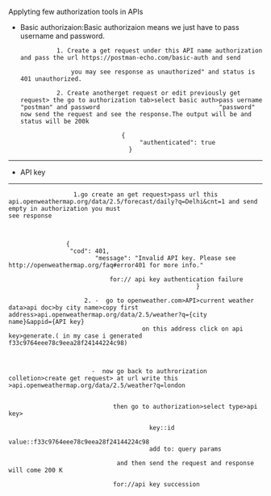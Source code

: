 

Applyting few authorization tools in APIs

-  Basic authorizaion:Basic authorizaion means we just have to pass username and password.

                 1. Create a get request under this API name authorization and pass the url https://postman-echo.com/basic-auth and send 
     
                     you may see response as unauthorized" and status is 401 unauthorized.

	             2. Create anotherget request or edit previously get request> the go to authorization tab>select basic auth>pass uername  "postman" and password  		                         "password" now send the request and see the response.The output will be and status will be 200k
                 
                                   {
                                        "authenticated": true
                                     }
-------------------------------------------------------------------------------------------------------------------------------------------------------------------
-  API key
----------------------------------------------------------------------------------------------------------------------------------------------------------------------
                      1.go create an get request>pass url this api.openweathermap.org/data/2.5/forecast/daily?q=Delhi&cnt=1 and send empty in authorization you must                                     see response



  					{
   					 "cod": 401,
    						"message": "Invalid API key. Please see http://openweathermap.org/faq#error401 for more info."

                                for:// api key authentication failure
														}
                        
                         2. -  go to openweather.com>API>current weather data>api doc>by city name>copy first address>api.openweathermap.org/data/2.5/weather?q={city                                               name}&appid={API key}                                         
                                         on this address click on api key>generate.( in my case i generated f33c9764eee78c9eea28f24144224c98)



                           -  now go back to authrorization colletion>create get request> at url write this >api.openweathermap.org/data/2.5/weather?q=london


                                 then go to authorization>select type>api key>

                                           key::id
                                           value::f33c9764eee78c9eea28f24144224c98
                                           add to: query params

                                  and then send the request and response will come 200 K

                                 for://api key succession
